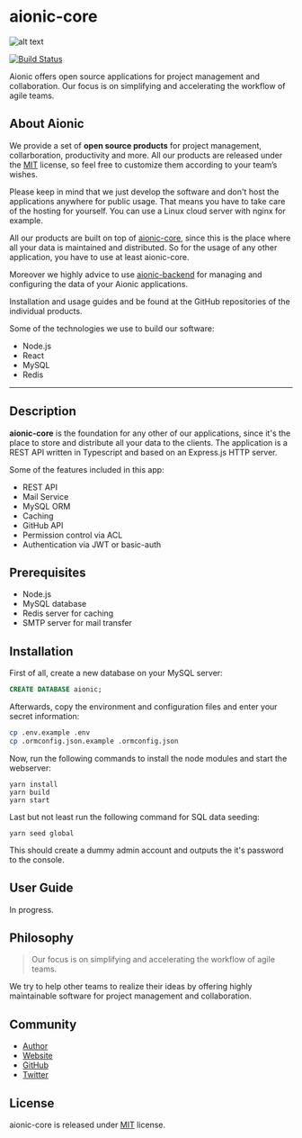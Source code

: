 # aionic-core

![alt text](https://avatars0.githubusercontent.com/u/42389304?s=100&v=4 'Aionic Logo')

[![Build Status](https://travis-ci.org/aionic-org/aionic-core.svg?branch=master)](https://travis-ci.org/aionic-org/aionic-core)

Aionic offers open source applications for project management and collaboration. Our focus is on simplifying and accelerating the workflow of agile teams.

## About Aionic

We provide a set of **open source products** for project management, collarboration, productivity and more. All our products are released under the [MIT](https://opensource.org/licenses/MIT) license, so feel free to customize them according to your team’s wishes.

Please keep in mind that we just develop the software and don't host the applications anywhere for public usage. That means you have to take care of the hosting for yourself. You can use a Linux cloud server with nginx for example.

All our products are built on top of [aionic-core](https://github.com/aionic-org/aionic-core/), since this is the place where all your data is maintained and distributed. So for the usage of any other application, you have to use at least aionic-core.

Moreover we highly advice to use [aionic-backend](https://github.com/aionic-org/aionic-backend/) for managing and configuring the data of your Aionic applications.

Installation and usage guides and be found at the GitHub repositories of the individual products.

Some of the technologies we use to build our software:

- Node.js
- React
- MySQL
- Redis

---

## Description

**aionic-core** is the foundation for any other of our applications, since it's the place to store and distribute all your data to the clients. The application is a REST API written in Typescript and based on an Express.js HTTP server.

Some of the features included in this app:

- REST API
- Mail Service
- MySQL ORM
- Caching
- GitHub API
- Permission control via ACL
- Authentication via JWT or basic-auth

## Prerequisites

- Node.js
- MySQL database
- Redis server for caching
- SMTP server for mail transfer

## Installation

First of all, create a new database on your MySQL server:

```sql
CREATE DATABASE aionic;
```

Afterwards, copy the environment and configuration files and enter your secret information:

```bash
cp .env.example .env
cp .ormconfig.json.example .ormconfig.json
```

Now, run the following commands to install the node modules and start the webserver:

```
yarn install
yarn build
yarn start
```

Last but not least run the following command for SQL data seeding:

```
yarn seed global
```

This should create a dummy admin account and outputs the it's password to the console.

## User Guide

In progress.

## Philosophy

> Our focus is on simplifying and accelerating the workflow of agile teams.

We try to help other teams to realize their ideas by offering highly maintainable software for project management and collaboration.

## Community

- [Author](https://github.com/larswaechter)
- [Website](https://aionic.org)
- [GitHub](https://github.com/aionic-org)
- [Twitter](https://twitter.com/aionic_org)

## License

aionic-core is released under [MIT](https://github.com/aionic-org/aionic-core/blob/master/LICENSE) license.
